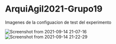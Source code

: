 # ArquiAgil2021-Grupo19
Imagenes de la configuacion de test del experimento


![Screenshot from 2021-09-14 21-07-16](https://user-images.githubusercontent.com/88790787/133361126-db4091fd-465e-4887-94ee-dc66fb90bb86.png)
![Screenshot from 2021-09-14 21-22-29](https://user-images.githubusercontent.com/88790787/133361134-fafa4f86-8a13-4870-94a4-145e86aa6604.png)
